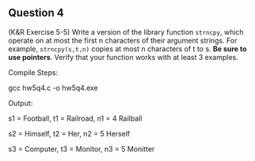 ## Question 4

(K&R Exercise 5-5) Write a version of the library function <code>strncpy</code>, which operate on at most the first n characters of their argument strings. For example, <code>strncpy(s,t,n)</code> copies at most n characters of t to s. **Be sure to use pointers**. Verify that your function works with at least 3 examples.

Compile Steps:

gcc hw5q4.c -o hw5q4.exe

Output:

s1 = Football, t1 = Railroad, n1 = 4
Railball

s2 = Himself, t2 = Her, n2 = 5
Herself

s3 = Computer, t3 = Monitor, n3 = 5
Monitter
